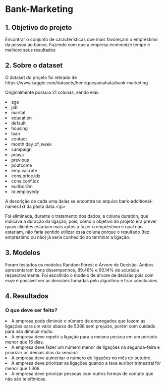 # Bank-Marketing
<h2>1. Objetivo do projeto</h2>

<p> Encontrar o conjunto de características que mais favoreçam o empréstimo da pessoa ao banco. Fazendo com que a empresa economize tempo e melhore seus resultados</p>
<h2>2. Sobre o dataset</h2>

<p> O dataset do projeto foi retirado de https://www.kaggle.com/datasets/henriqueyamahata/bank-marketing</p>
<p> Originalmente possuia 21 colunas, sendo elas:</p>
<li>age</li>
<li>job</li>
<li>marital</li>
<li>education</li>	
<li>default</li>	
<li>housing</li>	
<li>loan</li>
<li>contact</li>
<li>month	day_of_week</li>
<li>campaign</li>	
<li>pdays</li>	
<li>previous</li>	
<li>poutcome</li>	
<li>emp.var.rate</li>	
<li>cons.price.idx</li>
<li>cons.conf.idx</li>	
<li>euribor3m</li>	
<li>nr.employedy</li>
  <p> A descrição de cada uma delas se encontra no arquivo bank-additional-names.txt da pasta data.<\p>
  <p> Foi eliminada, durante o tratamento dos dados, a coluna duration, que indicava a duração da ligação, pois, como o objetivo do projeto era prever quais clientes estariam mais aptos a fazer o empréstimo e qual não estariam, não faria sentido utilizar essa coluna porque o resultado (fez empréstimo ou não) já seria conhecido ao terminar a ligação.</p>
 <h2>3. Modelos</h2>

<p>Foram testados os modelos Random Forest e Árvore de Decisão. Ambos apresentaram bons desempenhos, 89.46% e 90.14% de acurácia respectivamente. Foi escolhido o modelo de árvore de decisão pois com esse é possível ver as decisões tomadas pelo algoritmo e tirar conclusões.</p>
  
<h2>4. Resultados</h2>
<h3>O que deve ser feito?</h3>
<li>A empresa pode diminuir o número de empregados que fazem as ligações para um valor abaixo de 5088 sem prejuízo, porém com cuidado para não dimnuir muito.</li>
<li>A empresa deve repetir a ligação para a mesma pessoa em um período menor que 16 dias.</li>
<li>A empresa deve fazer um número menor de ligações na segunda-feira e priorizar os demais dias da semana</li>
<li>A empresa deve aumentar o número de ligações no mês de outubro.</li>
<li>A empresa deve priorizar as ligações quando a taxa euribor trimestral for menor que 1.368</li>
<li>A empresa deve priorizar pessoas com outros formas de contato que não são telefônicas.</li>
